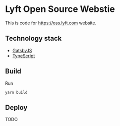 # Lyft Open Source Webstie

This is code for https://oss.lyft.com website.

## Technology stack
  * [GatsbyJS](https://www.gatsbyjs.org/)
  * [TypeScript](https://typescriptlang.org)

## Build

Run

```
yarn build
```

## Deploy

TODO

